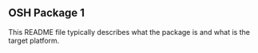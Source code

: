 ## OSH Package 1

This README file typically describes what the package is and what is the target platform.



